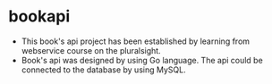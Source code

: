 # bookapi
- This book's api project has been established by learning from webservice course on the pluralsight. <br/>
- Book's api was designed by using Go language. The api could be connected to the database by using MySQL.
